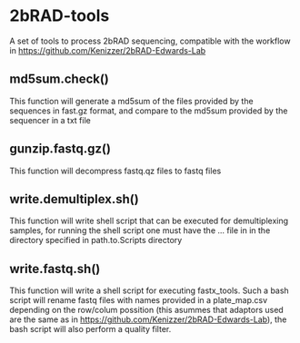 # 2bRAD-tools
A set of tools to process 2bRAD sequencing, compatible with the workflow in https://github.com/Kenizzer/2bRAD-Edwards-Lab
## md5sum.check() 
This function will generate a md5sum of the files provided by the sequences in fast.gz format, and compare to the md5sum provided  by the sequencer in a txt file

## gunzip.fastq.gz()
This function will decompress fastq.qz files to fastq files

## write.demultiplex.sh()
This function will write  shell script that can be executed for demultiplexing samples, for running the shell script one must have the ... file in in the directory specified in path.to.Scripts directory

## write.fastq.sh()
This function will write a shell script for executing fastx_tools. Such a bash script will rename fastq files with names provided in a plate_map.csv depending on the row/colum possition (this asummes that adaptors used are the same as in https://github.com/Kenizzer/2bRAD-Edwards-Lab), the bash script will also perform a quality filter.
